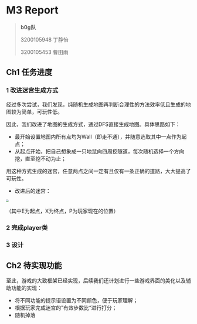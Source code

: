 # M3 Report

> **b0g队**
>
> 3200105948 丁静怡
>
> 3200105453 曹田雨

## Ch1 任务进度

### 1 改进迷宫生成方式

经过多次尝试，我们发现，纯随机生成地图再判断合理性的方法效率低且生成的地图较为简单，可玩性低。

因此，我们改进了地图的生成方式，通过DFS直接生成地图。具体思路如下：

- 最开始设置地图内所有点均为Wall（即走不通），并随意选取其中一点作为起点；
- 从起点开始，把自己想象成一只地鼠向四周挖隧道，每次随机选择一个方向挖，直至挖不动为止；

用这种方式生成的迷宫，任意两点之间一定有且仅有一条正确的道路，大大提高了可玩性。

- 改进后的迷宫：

<img src="D:\OOP\Project\MUD_cpp\pic\map2.0.png" style="zoom:45%;" />

（其中E为起点，X为终点，P为玩家现在的位置）

### 2 完成player类







### 3 设计





## Ch2 待实现功能

至此，游戏的大致框架已经实现，后续我们还计划进行一些游戏界面的美化以及辅助功能的实现：

- 将不同功能的提示语设置为不同颜色，便于玩家理解；
- 根据玩家完成迷宫的”有效步数比“进行打分；
- 随机掉落